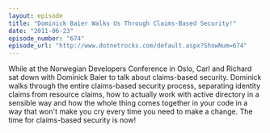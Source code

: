 ```yaml
---
layout: episode
title: "Dominick Baier Walks Us Through Claims-Based Security!"
date: "2011-06-23"
episode_number: "674"
episode_url: "http://www.dotnetrocks.com/default.aspx?ShowNum=674"
---
```


While at the Norwegian Developers Conference in Oslo, Carl and Richard sat down with Dominick Baier to talk about claims-based security. Dominick walks through the entire claims-based security process, separating identity claims from resource claims, how to actually work with active directory in a sensible way and how the whole thing comes together in your code in a way that won't make you cry every time you need to make a change. The time for claims-based security is now!
